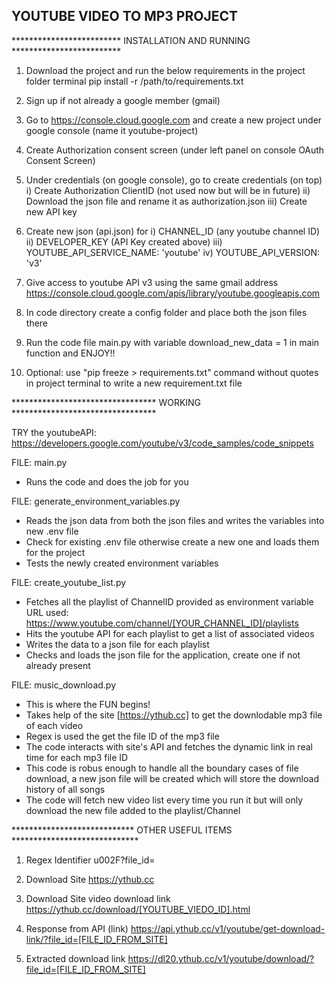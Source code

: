 ## YOUTUBE VIDEO TO MP3 PROJECT


*************************  INSTALLATION AND RUNNING  *************************

1) Download the project and run the below requirements in the project folder terminal
	pip install -r /path/to/requirements.txt

1) Sign up if not already a google member (gmail)

2) Go to https://console.cloud.google.com and create a new project under google console (name it youtube-project)

3) Create Authorization consent screen (under left panel on console OAuth Consent Screen)

4) Under credentials (on google console), go to create credentials (on top)
	i) Create Authorization ClientID (not used now but will be in future)
	ii) Download the json file and rename it as authorization.json
	iii) Create new API key

5) Create new json (api.json) for
	i) CHANNEL_ID (any youtube channel ID)
	ii) DEVELOPER_KEY (API Key created above)
	iii) YOUTUBE_API_SERVICE_NAME: 'youtube'
	iv) YOUTUBE_API_VERSION: 'v3'

6) Give access to youtube API v3 using the same gmail address
 https://console.cloud.google.com/apis/library/youtube.googleapis.com

7) In code directory create a config folder and place both the json files there

8) Run the code file main.py with variable download_new_data = 1 in main function and ENJOY!!

9) Optional: use "pip freeze > requirements.txt" command without quotes in project terminal to write a new requirement.txt file




*********************************  WORKING  *********************************

TRY the youtubeAPI: https://developers.google.com/youtube/v3/code_samples/code_snippets


FILE: main.py
- Runs the code and does the job for you


FILE: generate_environment_variables.py
- Reads the json data from both the json files and writes the variables into new .env file
- Check for existing .env file otherwise create a new one and loads them for the project
- Tests the newly created environment variables


FILE: create_youtube_list.py
- Fetches all the playlist of ChannelID provided as environment variable
	URL used: https://www.youtube.com/channel/[YOUR_CHANNEL_ID]/playlists
- Hits the youtube API for each playlist to get a list of associated videos
- Writes the data to a json file for each playlist
- Checks and loads the json file for the application, create one if not already present


FILE: music_download.py
- This is where the FUN begins!
- Takes help of the site [https://ythub.cc] to get the downlodable mp3 file of each video
- Regex is used the get the file ID of the mp3 file
- The code interacts with site's API and fetches the dynamic link in real time for each mp3 file ID
- This code is robus enough to handle all the boundary cases of file download, a new json file will be created which will store the download history of all songs
- The code will fetch new video list every time you run it but will only download the new file added to the playlist/Channel




**************************** OTHER USEFUL ITEMS  *****************************

1) Regex Identifier
u002F?file_id=

2) Download Site
https://ythub.cc

3) Download Site video download link
https://ythub.cc/download/[YOUTUBE_VIEDO_ID].html

4) Response from API (link)
https://api.ythub.cc/v1/youtube/get-download-link/?file_id=[FILE_ID_FROM_SITE]

5) Extracted download link
https://dl20.ythub.cc/v1/youtube/download/?file_id=[FILE_ID_FROM_SITE]


